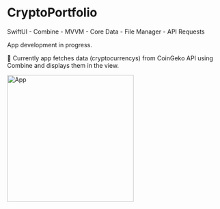 # CryptoPortfolio
SwiftUI - Combine - MVVM - Core Data - File Manager - API Requests

 App development in progress.
 
👷‍ Currently app fetches data (cryptocurrencys) from CoinGeko API using Combine and displays them in the view.


<img width="296" alt="App" src="https://user-images.githubusercontent.com/107407005/222964262-06b0ab34-7d05-4a96-a4d8-29c32c2f46a8.png">
